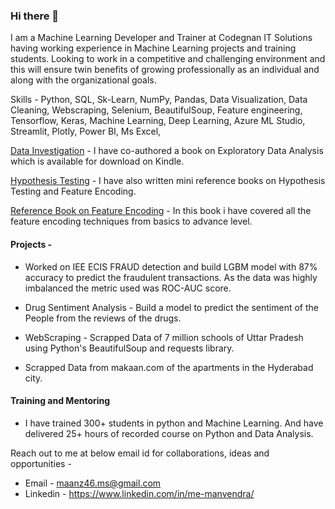 ### Hi there 👋

I  am a Machine Learning Developer and Trainer at Codegnan IT Solutions having  working experience in Machine Learning projects and training students. Looking to work in a competitive and challenging environment and this will ensure twin benefits of growing professionally as an individual and along with the organizational goals.

Skills - Python, SQL, Sk-Learn, NumPy, Pandas, Data Visualization, Data Cleaning, Webscraping, Selenium, BeautifulSoup, Feature engineering, Tensorflow, Keras, Machine Learning, Deep Learning, Azure ML Studio, Streamlit, Plotly, Power BI, Ms Excel,

[Data Investigation]( https://www.amazon.in/Data-Investigation-EDA-Right-Way-ebook/dp/B08GBFYYDT) - I have co-authored a book on Exploratory Data Analysis which is available for download on Kindle.

[Hypothesis Testing](https://github.com/manvendra7/Hypothesis_testing) - I have also written mini reference books on Hypothesis Testing and Feature Encoding.

[Reference Book on Feature Encoding](https://github.com/manvendra7/Feature-Encoding) - In this book i have covered all the feature encoding techniques from basics to advance level.

#### Projects - 
- Worked on IEE ECIS FRAUD detection and build LGBM model  with 87% accuracy to predict the fraudulent transactions.  As the data was highly imbalanced the metric used was ROC-AUC score.
- Drug Sentiment Analysis - Build a model to predict the sentiment of the People from the reviews of the drugs. 

- WebScraping -  Scrapped Data of 7 million schools of Uttar Pradesh using Python's BeautifulSoup and requests library.
- Scrapped Data from makaan.com of the apartments in the Hyderabad city.

#### **Training and Mentoring** 
- I have trained 300+ students in python and Machine Learning. And have delivered 25+ hours of recorded course on Python and Data Analysis.

Reach out to me at below email id for collaborations, ideas and opportunities -
- Email - maanz46.ms@gmail.com
- Linkedin - https://www.linkedin.com/in/me-manvendra/
